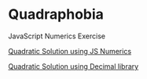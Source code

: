 # Quadraphobia
JavaScript Numerics Exercise


<a href="https://gitpod.io/#https://github.com/djna/Quadraphobia/tree/QuadraticSolution" >
    <p>Quadratic Solution using JS Numerics</p>
</a>

<a href="https://gitpod.io/#https://github.com/djna/Quadraphobia/tree/DecimalSolveQuadratic" >
    <p>Quadratic Solution using Decimal library</p>
</a>
